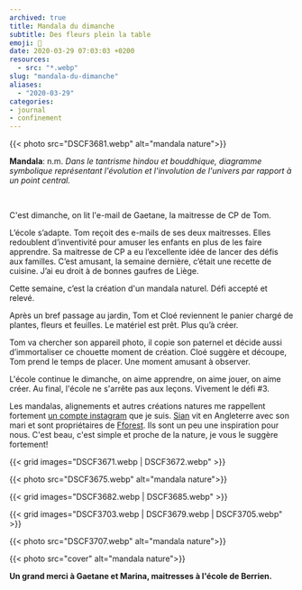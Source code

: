 ```yaml
---
archived: true
title: Mandala du dimanche
subtitle: Des fleurs plein la table
emoji: 💐
date: 2020-03-29 07:03:03 +0200
resources:
  - src: "*.webp"
slug: "mandala-du-dimanche"
aliases:
  - "2020-03-29"
categories:
- journal
- confinement
---
```


{{< photo src="DSCF3681.webp" alt="mandala nature">}}

**Mandala**: n.m. _Dans le tantrisme hindou et bouddhique, diagramme symbolique représentant l'évolution et l'involution de l'univers par rapport à un point central._

<br/>

C'est dimanche, on lit l'e-mail de Gaetane, la maitresse de CP de Tom.

L’école s’adapte. Tom reçoit des e-mails de ses deux maitresses. Elles redoublent d’inventivité pour amuser les enfants en plus de les faire apprendre.
Sa maitresse de CP a eu l’excellente idée de lancer des défis aux familles. C’est amusant, la semaine dernière, c’était une recette de cuisine. J’ai eu droit à de bonnes gaufres de Liège.

Cette semaine, c’est la création d'un mandala naturel. Défi accepté et relevé.

Après un bref passage au jardin, Tom et Cloé reviennent le panier chargé de plantes, fleurs et feuilles. Le matériel est prêt. Plus qu’à créer.

Tom va chercher son appareil photo, il copie son paternel et décide aussi d’immortaliser ce chouette moment de création. Cloé suggère et découpe, Tom prend le temps de placer. Une moment amusant à observer.

L'école continue le dimanche, on aime apprendre, on aime jouer, on aime créer. Au final, l'école ne s'arrête pas aux leçons. Vivement le défi #3.

Les mandalas, alignements et autres créations natures me rappellent fortement [un compte instagram](https://www.instagram.com/coldatnight/) que je suis. [Sian](https://www.instagram.com/coldatnight/) vit en Angleterre avec son mari et sont propriétaires de [Fforest](https://www.coldatnight.co.uk). Ils sont un peu une inspiration pour nous. C'est beau, c'est simple et proche de la nature, je vous le suggère fortement!

{{< grid images="DSCF3671.webp | DSCF3672.webp" >}}

{{< photo src="DSCF3675.webp" alt="mandala nature">}}

{{< grid images="DSCF3682.webp | DSCF3685.webp" >}}

{{< grid images="DSCF3703.webp | DSCF3679.webp | DSCF3705.webp" >}}

{{< photo src="DSCF3707.webp" alt="mandala nature">}}

{{< photo src="cover" alt="mandala nature">}}

**Un grand merci à Gaetane et Marina, maitresses à l'école de Berrien.**
